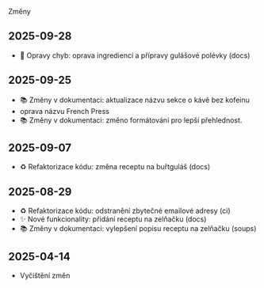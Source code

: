 Změny
## 2025-09-28
  - 🐛 Opravy chyb: oprava ingrediencí a přípravy gulášové polévky (docs)
## 2025-09-25
  - 📚 Změny v dokumentaci: aktualizace názvu sekce o kávě bez kofeinu
  - oprava názvu French Press
  - 📚 Změny v dokumentaci: změno formátování pro lepší přehlednost.
## 2025-09-07
  - ♻️ Refaktorizace kódu: změna receptu na buřtguláš (docs)
## 2025-08-29
  - ♻️ Refaktorizace kódu: odstranění zbytečné emailové adresy (ci)
  - ✨ Nové funkcionality: přidání receptu na zelňačku (docs)
  - 📚 Změny v dokumentaci: vylepšení popisu receptu na zelňačku (soups)
## 2025-04-14
  - Vyčištění změn
